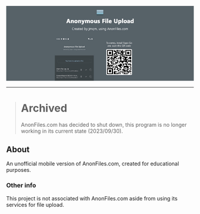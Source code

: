 ![banner]

---

># Archived
> AnonFiles.com has decided to shut down, this program is no longer working in its current state (2023/09/30).

## About
An unofficial mobile version of AnonFiles.com, created for educational purposes.

### Other info
This project is not associated with AnonFiles.com aside from using its services for file upload.

[banner]: ./assets/banner.jpg
